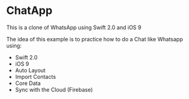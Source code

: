 # ChatApp
This is a clone of WhatsApp using Swift 2.0 and iOS 9


The idea of this example is to practice how to do a Chat like Whatsapp using:
- Swift 2.0
- iOS 9
- Auto Layout
- Import Contacts
- Core Data
- Sync with the Cloud (Firebase)

